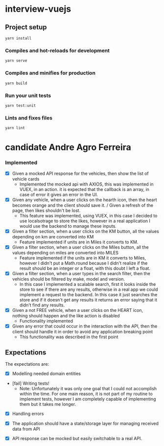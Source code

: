 # interview-vuejs

## Project setup
```
yarn install
```

### Compiles and hot-reloads for development
```
yarn serve
```

### Compiles and minifies for production
```
yarn build
```

### Run your unit tests
```
yarn test:unit
```

### Lints and fixes files
```
yarn lint
```

# candidate Andre Agro Ferreira

### Implemented
- [x] Given a mocked API response for the vehicles, then show the list of vehicle cards
    - Implemented the mocked api with AXIOS, this was implemented in VUEX, in an action. it is expected that the callback is an array, in case of error it gives an error in the UI.
- [x] Given any vehicle, when a user clicks on the hearth icon, then the heart becomes orange and the client should save it. /  Given a refresh of the page, then likes shouldn't be lost.
    - This feature was implemented, using VUEX, in this case I decided to use localsotrage to store the likes, however in a real application I would use the backend to manage these inputs.
- [x] Given a filter section, when a user clicks on the KM button, all the values depending on km are converted into KM
    - Feature implemented if units are in Miles it converts to KM.
- [x] Given a filter section, when a user clicks on the Miles button, all the values depending on miles are converted into MILES
    - Feature implemented if the units are in KM it converts to Miles, however I didn't put a Math.round because I didn't realize if the result should be an integer or a float, with this doubt I left a float.
- [x] Given a filter section, when a user types in the search filter, then the vehicles should be filtered by make, model and version.
    - In this case I implemented a scalable search, first it looks inside the store to see if there are any results, otherwise in a real app we could implement a request to the backend. In this case it just searches the store and if it doesn't get any results it returns an error saying that it didn't find any results.
- [x] Given a not FREE vehicle, when a user clicks on the HEART icon, nothing should happen and the like action is disabled
    - Functionality implemented
- [x] Given any error that could occur in the interaction with the API, then the client should handle it in order to avoid any application breaking point
    - This functionality was described in the first point

## Expectations 
The expectations are:

- [x] Modelling needed domain entities
    
- [fail] Writing tests!
    - Note: Unfortunately it was only one goal that I could not accomplish within the time. For one main reason, it is not part of my routine to implement tests, however I am completely capable of implementing them but it takes me longer.
- [x] Handling errors
  
-  [x] The application should have a state/storage layer for managing received data from API
  
-  [x] API response can be mocked but easily switchable to a real API.


